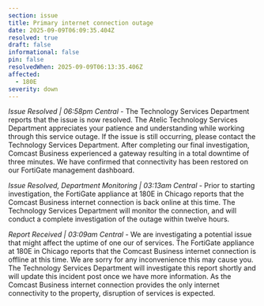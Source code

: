 ```yaml
---
section: issue
title: Primary internet connection outage
date: 2025-09-09T06:09:35.404Z
resolved: true
draft: false
informational: false
pin: false
resolvedWhen: 2025-09-09T06:13:35.406Z
affected:
  - 180E
severity: down
---
```

*Issue Resolved | 06:58pm Central* - The Technology Services Department reports that the issue is now resolved. The Atelic Technology Services Department appreciates your patience and understanding while working through this service outage. If the issue is still occurring, please contact the Technology Services Department. After completing our final investigation, Comcast Business experienced a gateway resulting in a total downtime of three minutes. We have confirmed that connectivity has been restored on our FortiGate management dashboard.

*Issue Resolved, Department Monitoring | 03:13am Central* - Prior to starting investigation, the FortiGate appliance at 180E in Chicago reports that the Comcast Business internet connection is back online at this time. The Technology Services Department will monitor the connection, and will conduct a complete investigation of the outage within twelve hours.

*Report Received | 03:09am Central* - We are investigating a potential issue that might affect the uptime of one our of services. The FortiGate appliance at 180E in Chicago reports that the Comcast Business internet connection is offline at this time. We are sorry for any inconvenience this may cause you. The Technology Services Department will investigate this report shortly and will update this incident post once we have more information. As the Comcast Business internet connection provides the only internet connectivity to the property, disruption of services is expected.
